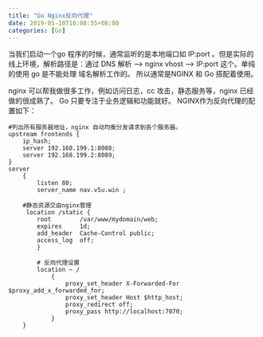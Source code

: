 ```yaml
---
title: "Go Nginx反向代理"
date: 2019-05-10T16:08:55+08:00
categories: [Go]
---
```


当我们启动一个go 程序的时候，通常监听的是本地端口如 IP:port 。但是实际的线上环境，解析路径是：通过 DNS 解析 ——> nginx vhost ——> IP:port 这个。单纯的使用 go 是不能处理 域名解析工作的。
所以通常是NGINX 和 Go 搭配着使用。

nginx 可以帮我做很多工作，例如访问日志，cc 攻击，静态服务等，nginx 已经做的很成熟了。
Go 只要专注于业务逻辑和功能就好。
NGINX作为反向代理的配置如下：
```nginx
#列出所有服务器地址，nginx 自动均衡分发请求到各个服务器。 
upstream frontends {   
    ip_hash; 
    server 192.168.199.1:8088;
    server 192.168.199.2:8089;
}
server
    {
        listen 80;
        server_name nav.v5u.win ;

	#静态资源交由nginx管理
   	 location /static {
        root        /var/www/mydomain/web;
        expires     1d;
        add_header  Cache-Control public;
        access_log  off;
    	}

		# 反向代理设置
		location ~ /
			{
				proxy_set_header X-Forwarded-For $proxy_add_x_forwarded_for;
				proxy_set_header Host $http_host;
				proxy_redirect off;
				proxy_pass http://localhost:7070;
			}
	}
```

